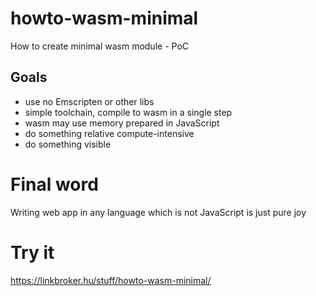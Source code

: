 # howto-wasm-minimal

How to create minimal wasm module - PoC

## Goals

- use no Emscripten or other libs
- simple toolchain, compile to wasm in a single step 
- wasm may use memory prepared in JavaScript
- do something relative compute-intensive
- do something visible

# Final word

Writing web app in any language
which is not JavaScript is just 
pure joy

# Try it

https://linkbroker.hu/stuff/howto-wasm-minimal/